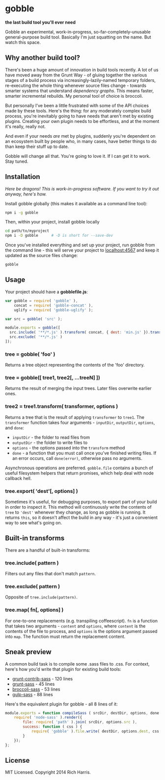 # gobble

**the last build tool you'll ever need**

Gobble an experimental, work-in-progress, so-far-completely-unusable general-purpose build tool. Basically I'm just squatting on the name. But watch this space.

## Why another build tool?

There's been a huge amount of innovation in build tools recently. A lot of us have moved away from the Grunt Way - of gluing together the various stages of a build process via increasingly-lazily-named temporary folders, re-executing the whole thing whenever source files change - towards smarter systems that understand *dependency graphs*. This means faster, smarter incremental rebuilds. My personal tool of choice is broccoli.

But personally I've been a little frustrated with some of the API choices made by these tools. Here's the thing: for any moderately complex build process, you're inevitably going to have needs that aren't met by existing plugins. Creating your own plugin needs to be effortless, and at the moment it's really, really not.

And even if your needs *are* met by plugins, suddenly you're dependent on an ecosystem built by people who, in many cases, have better things to do than keep their stuff up to date.

Gobble will change all that. You're going to love it. If I can get it to work. Stay tuned.


## Installation

*Here be dragons! This is work-in-progress software. If you want to try it out anyway, here's how.*

Install gobble globally (this makes it available as a command line tool):

```bash
npm i -g gobble
```

Then, within your project, install gobble locally

```bash
cd path/to/myproject
npm i -D gobble      # -D is short for --save-dev
```

Once you've installed everything and set up your project, run gobble from the command line - this will serve your project to [localhost:4567](http://localhost:4567) and keep it updated as the source files change:

```bash
gobble
```


## Usage

Your project should have a **gobblefile.js**:

```js
var gobble = require( 'gobble' ),
    concat = require( 'gobble-concat' ),
    uglify = require( 'gobble-uglify' );

var src = gobble( 'src' );

module.exports = gobble([
  src.include( '**/*.js' ).transform( concat, { dest: 'min.js' }).transform( uglify ),
  src.exclude( '**/*.js' )
]);
```

### tree = gobble( 'foo' )

Returns a tree object representing the contents of the 'foo' directory.

### tree = gobble([ tree1, tree2[, ...treeN] ])

Returns the result of merging the input trees. Later files overwrite earlier ones.

### tree2 = tree1.transform( transformer, options )

Returns a tree that is the result of applying `transformer` to `tree1`. The `transformer` function takes four arguments - `inputDir`, `outputDir`, `options`, and `done`:

* `inputDir` - the folder to read files from
* `outputDir` - the folder to write files to
* `options` - the options passed into the `transform` method
* `done` - a function that you must call once you've finished writing files. If an error occurs, call `done(error)`, otherwise pass no arguments.

Asynchronous operations are preferred. `gobble.file` contains a bunch of useful filesystem helpers that return promises, which help deal with node callback hell.

### tree.export( 'dest'[, options] )

Sometimes it's useful, for debugging purposes, to export part of your build in order to inspect it. This method will continuously write the contents of `tree` to `'dest'` whenever they change, as long as gobble is running. It returns `this`, so it doesn't affect the build in any way - it's just a convenient way to see what's going on.


## Built-in transforms

There are a handful of built-in transforms:

### tree.include( pattern )

Filters out any files that don't match `pattern`.

### tree.exclude( pattern )

Opposite of `tree.include(pattern)`.

### tree.map( fn[, options] )

For one-to-one replacements (e.g. transpiling coffeescript). `fn` is a function that takes two arguments - `content` and `options`, where `content` is the contents of the file to process, and `options` is the options argument passed into `map`. The function must return the replacement content.


## Sneak preview

A common build task is to compile some .sass files to .css. For context, here's how you'd write that plugin for existing build tools:

* [grunt-contrib-sass](https://github.com/gruntjs/grunt-contrib-sass/blob/master/tasks/sass.js) - 120 lines
* [grunt-sass](https://github.com/sindresorhus/grunt-sass/blob/master/tasks/sass.js) - 45 lines
* [broccoli-sass](https://github.com/joliss/broccoli-sass/blob/master/index.js) - 53 lines
* [gulp-sass](https://github.com/dlmanning/gulp-sass/blob/master/index.js) - 88 lines

Here's the equivalent plugin for gobble - all 8 lines of it:

```js
module.exports = function compileSass ( srcDir, destDir, options, done ) {
	require( 'node-sass' ).render({
		file: require( 'path' ).join( srcDir, options.src ),
		success: function ( css ) {
			require( 'gobble' ).file.write( destDir, options.dest, css ).then( done );
		}
	});
};
```


## License

MIT Licensed. Copyright 2014 Rich Harris.
